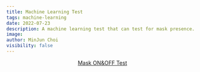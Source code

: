 ```yaml
---
title: Machine Learning Test
tags: machine-learning
date: 2022-07-23
description: A machine learning test that can test for mask presence.
image: 
author: MinJun Choi
visibility: false
---
```

<center>
<a href="https://teachablemachine.withgoogle.com/models/bAy130T6U/" class="text-blue-500 underline">Mask ON&OFF Test</a>
</center>
